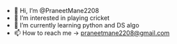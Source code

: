 - 👋 Hi, I’m @PraneetMane2208
- 👀 I’m interested in playing cricket
- 🌱 I’m currently learning python and DS algo
- 📫 How to reach me -> praneetmane2208@gmail.com

<!---
PraneetMane2208/PraneetMane2208 is a ✨ special ✨ repository because its `README.md` (this file) appears on your GitHub profile.
You can click the Preview link to take a look at your changes.
--->
